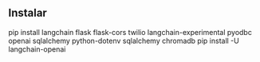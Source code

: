 ## Instalar
 pip install langchain flask flask-cors twilio langchain-experimental pyodbc openai sqlalchemy python-dotenv sqlalchemy chromadb
 pip install -U langchain-openai 
